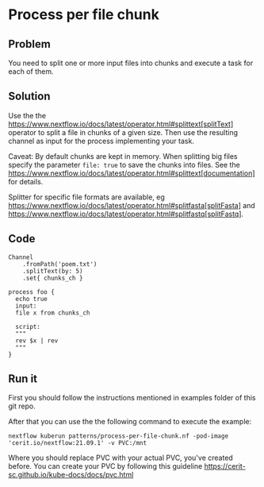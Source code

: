 # Process per file chunk  

## Problem 

You need to split one or more input files into chunks and execute a task for each of them.

## Solution

Use the the https://www.nextflow.io/docs/latest/operator.html#splittext[splitText] operator to split a file in chunks of a given size. Then use the resulting channel as input for the process implementing your task. 

Caveat: By default chunks are kept in memory. When splitting big files specify the parameter `file: true` to save the chunks into files. See the https://www.nextflow.io/docs/latest/operator.html#splittext[documentation] for details.

Splitter for specific file formats are available, eg https://www.nextflow.io/docs/latest/operator.html#splitfasta[splitFasta] and https://www.nextflow.io/docs/latest/operator.html#splitfastq[splitFastq].
 

## Code 

    Channel
        .fromPath('poem.txt')
        .splitText(by: 5)
        .set{ chunks_ch }

    process foo {
      echo true
      input: 
      file x from chunks_ch

      script:
      """
      rev $x | rev
      """
    } 


## Run it 

First you should follow the instructions mentioned in examples folder of this git repo.

After that you can use the the following command to execute the example:

    nextflow kuberun patterns/process-per-file-chunk.nf -pod-image 'cerit.io/nextflow:21.09.1' -v PVC:/mnt

Where you should replace PVC with your actual PVC, you've created before.
You can create your PVC by following this guideline https://cerit-sc.github.io/kube-docs/docs/pvc.html

